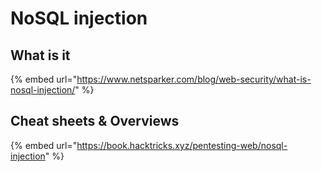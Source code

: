 # NoSQL injection

## What is it

{% embed url="https://www.netsparker.com/blog/web-security/what-is-nosql-injection/" %}

## Cheat sheets & Overviews

{% embed url="https://book.hacktricks.xyz/pentesting-web/nosql-injection" %}



